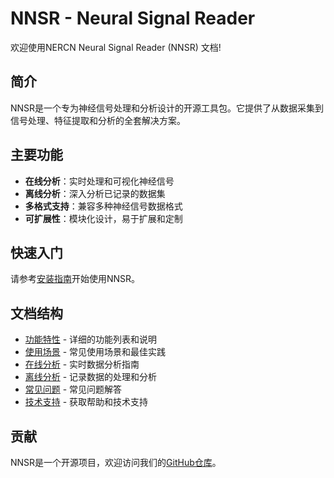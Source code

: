 # NNSR - Neural Signal Reader

欢迎使用NERCN Neural Signal Reader (NNSR) 文档!

## 简介

NNSR是一个专为神经信号处理和分析设计的开源工具包。它提供了从数据采集到信号处理、特征提取和分析的全套解决方案。

## 主要功能

- **在线分析**：实时处理和可视化神经信号
- **离线分析**：深入分析已记录的数据集
- **多格式支持**：兼容多种神经信号数据格式
- **可扩展性**：模块化设计，易于扩展和定制

## 快速入门

请参考[安装指南](installation.md)开始使用NNSR。

## 文档结构

- [功能特性](features.md) - 详细的功能列表和说明
- [使用场景](use-cases.md) - 常见使用场景和最佳实践
- [在线分析](online-analysis.md) - 实时数据分析指南
- [离线分析](offline-analysis.md) - 记录数据的处理和分析
- [常见问题](faq.md) - 常见问题解答
- [技术支持](support.md) - 获取帮助和技术支持

## 贡献

NNSR是一个开源项目，欢迎访问我们的[GitHub仓库](https://github.com/NERCN/NNSR)。
